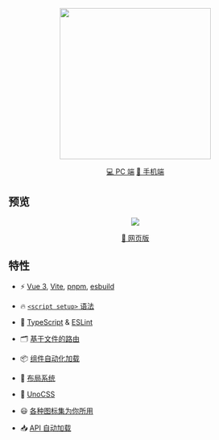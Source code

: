 <p align="center">
  <img src="https://github.com/user-attachments/assets/f48b46f6-96fc-4ac9-a9a3-b0dc8a4596bd" width="300"/>
</p>

<p align="center">
  <a href="https://yjzj.com">💻 PC 端</a>
  <a href="https://m.yjzj.com">📱 手机端</a>
</p>

## 预览
<p align="center">
  <img src="https://github.com/user-attachments/assets/4b77d1e8-4519-490f-92c9-65b2821bd15a" />
</p>
<p align="center">
  <a href="https://yjzj-mini.vercel.app">📱 网页版</a>
</p>

## 特性

- ⚡️ [Vue 3](https://github.com/vuejs/core), [Vite](https://github.com/vitejs/vite), [pnpm](https://pnpm.io/), [esbuild](https://github.com/evanw/esbuild)

- 🔥 [`<script setup>` 语法](https://github.com/vuejs/rfcs/pull/227)

- 🦾 [TypeScript](https://www.typescriptlang.org/) & [ESLint](https://eslint.org/)

- 🗂 [基于文件的路由](./src/pages)

- 📦 [组件自动化加载](./src/components)

- 📑 [布局系统](./src/layouts)

- 🎨 [UnoCSS](https://github.com/unocss/unocss)

- 😃 [各种图标集为你所用](https://github.com/antfu/unocss/tree/main/packages/preset-icons)

- 📥 [API 自动加载](https://github.com/antfu/unplugin-auto-import)
